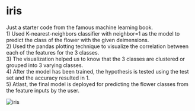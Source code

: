 # iris
Just a starter code from the famous machine learning book.\
	1) Used K-nearest-neighbors classifier with neighbor=1 as the model to predict the class of the flower with the given deimensions. \
	2) Used the pandas plotting technique to visualize the correlation between each of the features for the 3 classes. \
	3) The visualization helped us to know that the 3 classes are clustered or grouped into 3 varying classes. \
	4) After the model has been trained, the hypothesis is tested using the test set and the accuracy resulted in 1. \
	5) Atlast, the final model is deployed for predicting the flower classes from the feature inputs by the user. 

![iris](https://user-images.githubusercontent.com/66540165/126267195-3bc15aef-56c7-4a6e-bdf6-0df5ba414b04.png)
